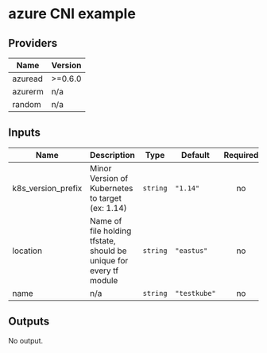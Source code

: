 # azure CNI example

<!-- BEGINNING OF PRE-COMMIT-TERRAFORM DOCS HOOK -->
## Providers

| Name | Version |
|------|---------|
| azuread | >=0.6.0 |
| azurerm | n/a |
| random | n/a |

## Inputs

| Name | Description | Type | Default | Required |
|------|-------------|------|---------|:-----:|
| k8s\_version\_prefix | Minor Version of Kubernetes to target (ex: 1.14) | `string` | `"1.14"` | no |
| location | Name of file holding tfstate, should be unique for every tf module | `string` | `"eastus"` | no |
| name | n/a | `string` | `"testkube"` | no |

## Outputs

No output.

<!-- END OF PRE-COMMIT-TERRAFORM DOCS HOOK -->
